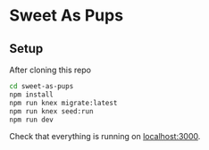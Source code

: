 # Sweet As Pups

## Setup

After cloning this repo

```sh
cd sweet-as-pups
npm install
npm run knex migrate:latest
npm run knex seed:run
npm run dev
```

Check that everything is running on [localhost:3000](http://localhost:3000).
